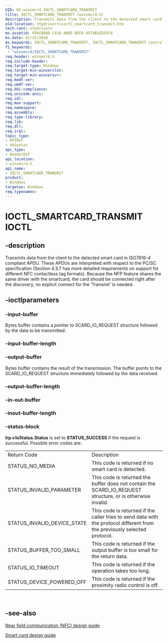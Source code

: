 ```yaml
---
UID: NI:winsmcrd.IOCTL_SMARTCARD_TRANSMIT
title: IOCTL_SMARTCARD_TRANSMIT (winsmcrd.h)
description: Transmits data from the client to the detected smart card in ISO7816-4 compliant APDU.
old-location: nfpdrivers\ioctl_smartcard_transmit.htm
tech.root: nfpdrivers
ms.assetid: FE6CB06D-C418-4B9E-B5F6-8579B1ED5974
ms.date: 02/15/2018
ms.keywords: IOCTL_SMARTCARD_TRANSMIT, IOCTL_SMARTCARD_TRANSMIT control, IOCTL_SMARTCARD_TRANSMIT control code [Near-Field Proximity Drivers], nfpdrivers.ioctl_smartcard_transmit, winsmcrd/IOCTL_SMARTCARD_TRANSMIT
f1_keywords:
 - "winsmcrd/IOCTL_SMARTCARD_TRANSMIT"
req.header: winsmcrd.h
req.include-header: 
req.target-type: Windows
req.target-min-winverclnt: 
req.target-min-winversvr: 
req.kmdf-ver: 
req.umdf-ver: 
req.ddi-compliance: 
req.unicode-ansi: 
req.idl: 
req.max-support: 
req.namespace: 
req.assembly: 
req.type-library: 
req.lib: 
req.dll: 
req.irql: 
topic_type:
- APIRef
- kbSyntax
api_type:
- HeaderDef
api_location:
- winsmcrd.h
api_name:
- IOCTL_SMARTCARD_TRANSMIT
product:
- Windows
targetos: Windows
req.typenames: 
---
```


# IOCTL_SMARTCARD_TRANSMIT IOCTL


## -description


Transmits data from the client to the detected smart card in ISO7816-4 compliant APDU. These APDUs are interpreted with respect to the PC/SC specification (Section 4.3.7 has more detailed requirements on support for different NFC contactless tag formats). Because the NFP feature shares the same driver with the smartcard, the card should be connected right after the discovery, no explicit connect for the ‘Transmit’ is needed.


## -ioctlparameters




### -input-buffer

Bytes buffer contains a pointer to SCARD_IO_REQUEST structure followed by the data to be transmitted.


### -input-buffer-length








### -output-buffer

Bytes buffer contains the result of the transmission. The buffer points to the SCARD_IO_REQUEST structure immediately followed by the data received.


### -output-buffer-length








### -in-out-buffer








### -inout-buffer-length








### -status-block

<b>Irp->IoStatus.Status</b> is set to <b>STATUS_SUCCESS</b> if the request is successful. Possible error codes are:

<table>
<tr>
<td>Return Code</td>
<td>Description</td>
</tr>
<tr>
<td>STATUS_NO_MEDIA</td>
<td>This code is returned if no smart card is detected.</td>
</tr>
<tr>
<td>STATUS_INVALID_PARAMETER</td>
<td>This code is returned the buffer does not contain the SCARD_IO_REQUEST structure, or is otherwise invalid.</td>
</tr>
<tr>
<td>STATUS_INVALID_DEVICE_STATE</td>
<td>This code is returned if the caller tries to send data with the protocol different from the previously selected protocol.</td>
</tr>
<tr>
<td>STATUS_BUFFER_TOO_SMALL</td>
<td>This code is returned if the output buffer is too small for the return data.</td>
</tr>
<tr>
<td>STATUS_IO_TIMEOUT</td>
<td>This code is returned if the operation takes too long.</td>
</tr>
<tr>
<td>STATUS_DEVICE_POWERED_OFF</td>
<td>This code is returned if the proximity radio control is off.</td>
</tr>
</table>
 


## -see-also




<a href="https://go.microsoft.com/fwlink/p/?LinkID=785320">Near field communication (NFC) design guide</a>



<a href="https://docs.microsoft.com/windows-hardware/drivers/nfc/design-guide-smart-card">Smart card design guide</a>
 

 

